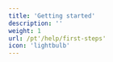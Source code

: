 ```yaml
---
title: 'Getting started'
description: ''
weight: 1
url: /pt'/help/first-steps'
icon: 'lightbulb'
---
```

